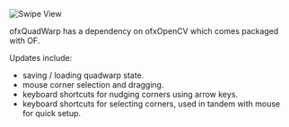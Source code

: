 ![Swipe View](https://github.com/julapy/ofxQuadWarp/raw/master/example/image/ofxQuadWarp.png)

ofxQuadWarp has a dependency on ofxOpenCV which comes packaged with OF.

Updates include:

- saving / loading quadwarp state.
- mouse corner selection and dragging.
- keyboard shortcuts for nudging corners using arrow keys.
- keyboard shortcuts for selecting corners, used in tandem with mouse for quick setup.
